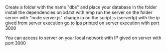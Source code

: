 Create a folder with the name "dbs" and place your database in the folder
install the dependencies on xd.txt with nmp
run the server on the folder server with "node server.js"
change ip on the script.js (serverIp) with the ip gived from server execution
go to ips printed on server execution with port 3000

You can access to server on your local network with  IP gived on server with port 3000